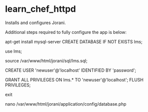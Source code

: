 # learn_chef_httpd

Installs and configures Jorani.

Additional steps required to fully configure the app is below:

apt-get install mysql-server
CREATE DATABASE IF NOT EXISTS lms;

use lms;

source /var/www/html/jorani/sql/lms.sql;

CREATE USER 'newuser'@'localhost' IDENTIFIED BY 'password';

GRANT ALL PRIVILEGES ON lms.* TO 'newuser'@'localhost';
FLUSH PRIVILEGES;

exit

nano /var/www/html/jorani/application/config/database.php
